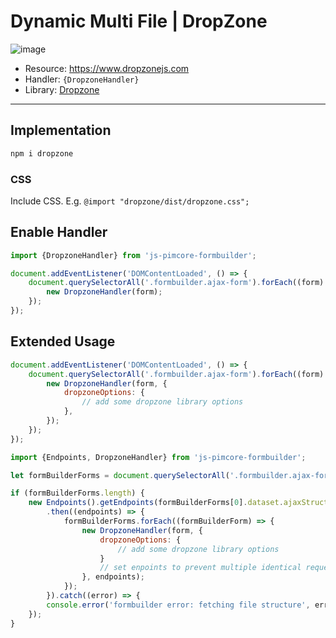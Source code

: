 # Dynamic Multi File | DropZone

![image](https://user-images.githubusercontent.com/700119/119269406-daf90080-bbf7-11eb-9059-01485bf2edf7.png)

- Resource: https://www.dropzonejs.com
- Handler: `{DropzoneHandler}`
- Library: [Dropzone](https://www.npmjs.com/package/dropzone)

***

## Implementation

```bash
npm i dropzone
```

### CSS

Include CSS. E.g. `@import "dropzone/dist/dropzone.css";`

## Enable Handler

```js
import {DropzoneHandler} from 'js-pimcore-formbuilder';
```

```js
document.addEventListener('DOMContentLoaded', () => {
    document.querySelectorAll('.formbuilder.ajax-form').forEach((form) => {
        new DropzoneHandler(form);
    });
});
```

## Extended Usage

```js
document.addEventListener('DOMContentLoaded', () => {
    document.querySelectorAll('.formbuilder.ajax-form').forEach((form) => {
        new DropzoneHandler(form, {
            dropzoneOptions: {
                // add some dropzone library options 
            },
        });
    });
});
```

```js
import {Endpoints, DropzoneHandler} from 'js-pimcore-formbuilder';

let formBuilderForms = document.querySelectorAll('.formbuilder.ajax-form');

if (formBuilderForms.length) {
    new Endpoints().getEndpoints(formBuilderForms[0].dataset.ajaxStructureUrl)
        .then((endpoints) => {
            formBuilderForms.forEach((formBuilderForm) => {
                new DropzoneHandler(form, {
                    dropzoneOptions: {
                        // add some dropzone library options 
                    }
                    // set enpoints to prevent multiple identical requests
                }, endpoints);
            });
        }).catch((error) => {
        console.error('formbuilder error: fetching file structure', error);
    });
}
```
